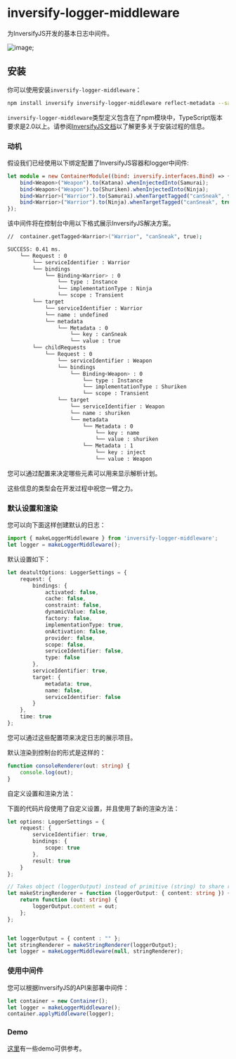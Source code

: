 # inversify-logger-middleware

为InversifyJS开发的基本日志中间件。

![image](/inversifyjs_docs_cn/images/inversify-logger-middleware.png);

## 安装

你可以使用安装`inversify-logger-middleware`：

```bash
npm install inversify inversify-logger-middleware reflect-metadata --save
```

`inversify-logger-middleware`类型定义包含在了npm模块中，TypeScript版本要求是2.0以上。请参阅[InversifyJS文档](https://github.com/inversify/InversifyJS#installation)以了解更多关于安装过程的信息。

### 动机

假设我们已经使用以下绑定配置了InversifyJS容器和logger中间件:

```ts
let module = new ContainerModule((bind: inversify.interfaces.Bind) => {
    bind<Weapon>("Weapon").to(Katana).whenInjectedInto(Samurai);
    bind<Weapon>("Weapon").to(Shuriken).whenInjectedInto(Ninja);
    bind<Warrior>("Warrior").to(Samurai).whenTargetTagged("canSneak", false);
    bind<Warrior>("Warrior").to(Ninja).whenTargetTagged("canSneak", true);
});
```

该中间件将在控制台中用以下格式展示InversifyJS解决方案。

```bash
//  container.getTagged<Warrior>("Warrior", "canSneak", true);

SUCCESS: 0.41 ms.
    └── Request : 0
        └── serviceIdentifier : Warrior
        └── bindings
            └── Binding<Warrior> : 0
                └── type : Instance
                └── implementationType : Ninja
                └── scope : Transient
        └── target
            └── serviceIdentifier : Warrior
            └── name : undefined
            └── metadata
                └── Metadata : 0
                    └── key : canSneak
                    └── value : true
        └── childRequests
            └── Request : 0
                └── serviceIdentifier : Weapon
                └── bindings
                    └── Binding<Weapon> : 0
                        └── type : Instance
                        └── implementationType : Shuriken
                        └── scope : Transient
                └── target
                    └── serviceIdentifier : Weapon
                    └── name : shuriken
                    └── metadata
                        └── Metadata : 0
                            └── key : name
                            └── value : shuriken
                        └── Metadata : 1
                            └── key : inject
                            └── value : Weapon
```

您可以通过配置来决定哪些元素可以用来显示解析计划。

这些信息的类型会在开发过程中祝您一臂之力。

### 默认设置和渲染

您可以向下面这样创建默认的日志：

```ts
import { makeLoggerMiddleware } from 'inversify-logger-middleware';
let logger = makeLoggerMiddleware();
```

默认设置如下：

```ts
let deatultOptions: LoggerSettings = {
    request: {
        bindings: {
            activated: false,
            cache: false,
            constraint: false,
            dynamicValue: false,
            factory: false,
            implementationType: true,
            onActivation: false,
            provider: false,
            scope: false,
            serviceIdentifier: false,
            type: false
        },
        serviceIdentifier: true,
        target: {
            metadata: true,
            name: false,
            serviceIdentifier: false
        }
    },
    time: true
};
```

您可以通过这些配置项来决定日志的展示项目。

默认渲染到控制台的形式是这样的：

```ts
function consoleRenderer(out: string) {
    console.log(out);
}
```

自定义设置和渲染方法：

下面的代码片段使用了自定义设置，并且使用了新的渲染方法：

```ts
let options: LoggerSettings = {
    request: {
        serviceIdentifier: true,
        bindings: {
            scope: true
        },
        result: true
    }
};

// Takes object (loggerOutput) instead of primitive (string) to share reference
let makeStringRenderer = function (loggerOutput: { content: string }) {
    return function (out: string) {
        loggerOutput.content = out;
    };
};


let loggerOutput = { content : "" };
let stringRenderer = makeStringRenderer(loggerOutput);
let logger = makeLoggerMiddleware(null, stringRenderer);
```

### 使用中间件

您可以根据InversifyJS的API来部署中间件：

```ts
let container = new Container();
let logger = makeLoggerMiddleware();
container.applyMiddleware(logger);
```


### Demo

[这里](https://github.com/inversify/inversify-code-samples/tree/master/inversify-binding-decorators)有一些demo可供参考。


